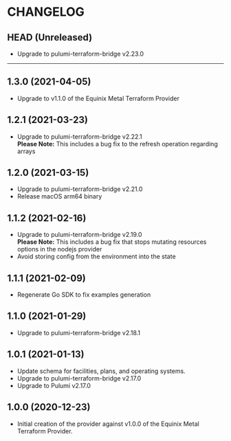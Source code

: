 CHANGELOG
=========

## HEAD (Unreleased)
* Upgrade to pulumi-terraform-bridge v2.23.0

---

## 1.3.0 (2021-04-05)
* Upgrade to v1.1.0 of the Equinix Metal Terraform Provider

## 1.2.1 (2021-03-23)
* Upgrade to pulumi-terraform-bridge v2.22.1  
  **Please Note:** This includes a bug fix to the refresh operation regarding arrays

## 1.2.0 (2021-03-15)
* Upgrade to pulumi-terraform-bridge v2.21.0
* Release macOS arm64 binary

## 1.1.2 (2021-02-16)
* Upgrade to pulumi-terraform-bridge v2.19.0  
  **Please Note:** This includes a bug fix that stops mutating resources options in the nodejs provider
* Avoid storing config from the environment into the state

## 1.1.1 (2021-02-09)
* Regenerate Go SDK to fix examples generation

## 1.1.0 (2021-01-29)
* Upgrade to pulumi-terraform-bridge v2.18.1

## 1.0.1 (2021-01-13)
* Update schema for facilities, plans, and operating systems.
* Upgrade to pulumi-terraform-bridge v2.17.0
* Upgrade to Pulumi v2.17.0

## 1.0.0 (2020-12-23)
* Initial creation of the provider against v1.0.0 of the Equinix Metal Terraform Provider.
